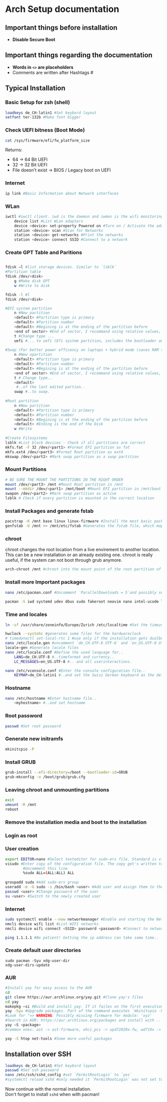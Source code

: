 # Arch Setup documentation 

## Important things before installation
- **Disable Secure Boot**
  
## Important things regarding the documentation
- **Words in `<>` are placeholders**
- Comments are written after Hashtags #

## Typical Installation
### Basic Setup for zsh (shell)
```bash
loadkeys de_CH-latin1 #Set keybord layout
setfont ter-132b #Make font bigger
```

### Check UEFI bitness (Boot Mode)
```bash
cat /sys/firmware/efi/fw_platform_size
```
Returns:
- 64 -> 64 Bit UEFI
- 32 -> 32 Bit UEFI
- File doesn't exist -> BIOS / Legacy boot on UEFI


### Internet
```bash
ip link #Basic Information about Network interfaces
```

### WLan 
```bash
iwctl #iwctl client. iwd is the daemon and iwmon is the wifi monitoring tool
    device list #List WLan adapters
    device <device> set-property Powered on #Turn on / Activate the adapter
    station <device> scan #Scan for Networks
    station <device> get-networks #Print the networks
    station <device> connect SSID #Connect to a network
```

### Create GPT Table and Paritions
```bash

fdisk –l #list storage devices. Similar to `lsblk`
#Partition table
fdisk /dev/<disk>
	g #Make disk GPT
	w #Write to disk

fdisk -l #l
fdisk /dev/<disk>

#EFI system partition
	n #New partition
	<default> #Partition type is primary
	<default> #Partition number
	<default> #Begining is at the ending of the partition before
	<end of sector> #End of sector, I recommand using relative values, like '+2g' or '-2g'.
	t #Change type ...
	uefi #... to uefi (Efi system partition, includes the bootloader and stuff)
	 
#Swap (For better power efficency on laptops + hybrid mode (saves RAM to Disk))
	n #New opartition
	<default> #Partition type is primary
	<default> #Partition number
	<default> #Begining is at the ending of the partition before
	<end of sector> #End of sector, I recommand using relative values, like '+2g' or '-2g'.
	t # Change type..
	<default>
	 #..of the last edited partion..
	swap #..to swap.
	 
#Root partition
	n #New partition
	<default> #Partition type is primary
	<default> #Partition number
	<default> #Begining is at the ending of the partition before
	<default> #Ending is the end of the Disk
	w #Write
  
#Create Filesystems
lsblk #List block devices - Check if all partitions are correct
mkfs.fat -F 32 /dev/<part1> #Format EFI partition as fat
mkfs.ext4 /dev/<part3> #Format Root partition as ext4
mkswap /dev/<part2> #Mark swap partition as a swap partition
```

### Mount Partitions
```bash
# BE SURE THE MOUNT THE PARTITIONS IN THE RIGHT ORDER
mount /dev/<part3> /mnt #Mount Root partition in /mnt
mount --mkdir /dev/<part1> /mnt/boot #Mount EFI partition in /mnt/boot and create directory if it doesn't exist yet
swapon /dev/<part2> #Mark swap partition as active
lsblk # Check if every partition is mounted in the correct location
```

### Install Packages and generate fstab
```bash
pacstrap -K /mnt base linux linux-firmware #Install the most basic packages for Linux to function.
genfstab -U /mnt >> /mnt/etc/fstab #Generates the fstab file, which maps the UID's of partitions, their fs, their mountpoints and more
```

### chroot 
chroot changes the root location from a live envirement to another location. This can be a new installation or an already existing one. chroot is really useful, if the system can not boot through grub anymore.

```bash
arch-chroot /mnt #chroot into the mount point of the root partition of the arch installation
```

### Install more Important packages
```bash
nano /etc/pacman.conf #Uncomment `ParallelDownloads = 5`and possibly set it to a higher value, for example 10 or 20. I also bekommen enable the `extra` and `multilib` gepos by uncommenting the matching lines
	
pacman -S iwd systemd udev dbus sudo fakeroot neovim nano intel-ucode linux-headers dkms networkmanager grub efibootmgr bash-completion s-tui fastfetch hyfetch btop openssh ufw git base-devel go #installs some really important and some less important packages to the installation
```

### Time and locales
```bash
ln -sf /usr/share/zoneinfo/Europe/Zurich /etc/localtime #Set the timezone

hwclock --systohc #generates some files for the hardwareclock
# timedatectl set-local-rtc 1 #use only if the installation gets dualbooted with Windows, because Windows stores the local time on the hw clock. By default, Arch stores the time in UTC format 
nano /etc/locale.gen #uncomment `de_CH.UTF-8 UTF-8` and `en_US.UTF-8 UTF-8` #Enable Swiss German and English locale files
locale-gen #Generate locale files
nano /etc/locale.conf #Define the used language for..
	LANG=de_CH.UTF-8 #..timeformat and currency..
	LC_MESSAGES=en_US.UTF-8 #.. and all userinteractions.

nano /etc/vconsole.conf #Enter the console configuration file..
	KEYMAP=de_CH-latin1 #..and set the Swiss German keyboard as the default keyboard
```

### Hostname
```bash
nano /etc/hostname #Enter hostname file.. 
	<myhostname> #..and set hostname
```

### Root password
```bash
passwd #Set root password 
```

### Generate new initramfs 
```bash
mkinitcpio -P
```

### Install GRUB
```bash
grub-install --efi-directory=/boot --bootloader-id=GRUB 
grub-mkconfig -o /boot/grub/grub.cfg 
```

### Leaving chroot and unmounting partitions
```bash
exit
umount -R /mnt 
reboot
```
### Remove the installation media and boot to the installation
### Login as root
### User creation
```bash
export EDITOR=nano #Select texteditor for sudo-ers file. Standard is vim. 
visudo #Enter copy of the configuration file. The copy get's written to the originalfile after exiting and getting verfied by visudo
        #Uncomment this line
		%sudo ALL=(ALL:ALL) ALL 
	
groupadd sudo #Add sudo-ers group 
useradd -m -G sudo -s /bin/bash <user> #Add user and assign them to the 'sudo' group
passwd <user> #Change password of the user
su <user> #Switch to the newly created user
```

### Internet
```bash
sudo systemctl enable --now networkmanager #Enable and starting the NetworkManager daemon
nmcli device wifi list #List WIFI networks
nmcli device wifi connect <SSID> password <password> #Connect to network

ping 1.1.1.1 #Be patient! Getting the ip address can take some time..
```

### Create default user directories
```
sudo pacman -Syu xdg-user-dir
xdg-user-dirs-update
```

### AUR
```bash
#Install yay for easy access to the AUR 
cd
git clone https://aur.archlinux.org/yay.git #Clone yay's files
cd yay 
makepkg –si #Build and install yay. If it failes on the first execution, just re-run 
yay -Syu #Upgrade packages. Part of the command executes `mkinitcpio -P` which prints `Missing firmware` messages.
#Look for "=> WARNING: Possibly missing firmware for module: 'xyz' 
#Search in AUR: https://aur.archlinux.org/packages and install with ..
yay –S <package>
#common ones: ast -> ast-firmware, xhci_pci -> upd72020x-fw, wd719x -> wd719x-firmware, aic94xx -> aic94xx-firmware 

yay -S htop net-tools #Some more useful packages
```

## Installation over SSH 
```bash
loadkeys de_CH-latin1 #Set keybord layout
passwd #Set ssh password
nano /etc/ssh/sshd_config #set `PermitRootLogin` to `yes`
#systemctl reload sshd #only needed it `PermitRootLogin` was not set to `yes
```
Now continue with the normal installation. <br>
Don't forget to install `sshd` when with pacman!
